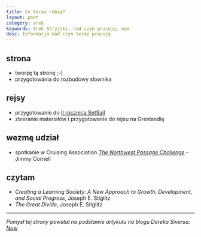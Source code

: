 ```yaml
---
title: Co teraz robię?
layout: post
category: arek
keywords: Arek Stryjski, nad czym pracuję, now
desc: Informacja nad czym teraz pracuję
---
```


strona
-------
* tworzę tą stronę ;-)
* przygotowania do rozbudowy słownika

rejsy
-----
* przygotowanie do [II rocznica SetSail](http://www.meetup.com/SetSail-Polish-Sailing-Club/events/223935764/)
* zbieranie materiałów i przygotowanie do rejsu na Grenlandię

wezmę udział
------------
* spotkanie w Cruising Association *[The Northwest Passage Challenge](http://www.theca.org.uk/node/28103)* - Jimmy Cornell

czytam
-------
* *Creating a Learning Society: A New Approach to Growth, Development, and Social Progress*, Joseph E. Stiglitz
* *The Great Divide*, Joseph E. Stiglitz

-----------------------------------------------------

*Pomysł tej strony powstał na podstawie artykułu na blogu Dereka Siversa: [Now](http://sivers.org/nowff)*
